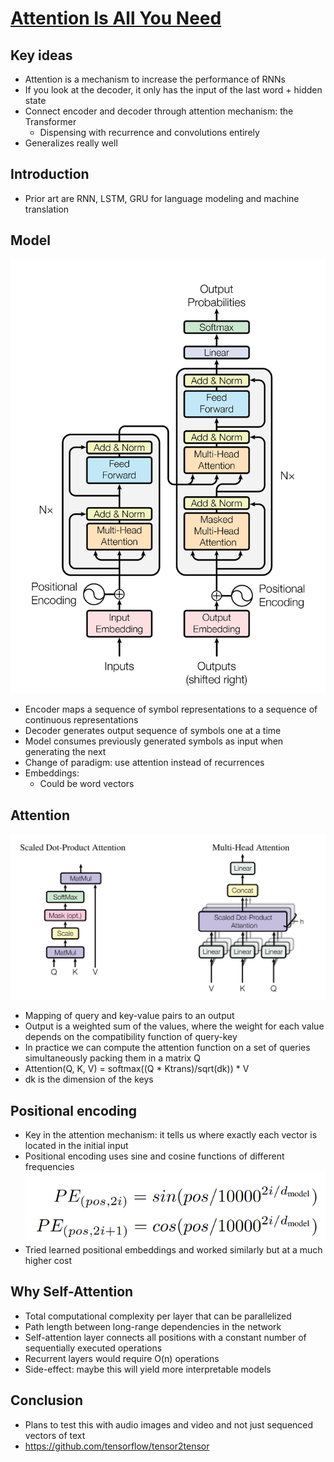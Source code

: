 # [Attention Is All You Need](https://arxiv.org/abs/1706.03762)

## Key ideas
* Attention is a mechanism to increase the performance of RNNs
* If you look at the decoder, it only has the input of the last word + hidden state
* Connect encoder and decoder through attention mechanism: the Transformer
  - Dispensing with recurrence and convolutions entirely
* Generalizes really well

## Introduction
* Prior art are RNN, LSTM, GRU for language modeling and machine translation

## Model
![](attention-transformer.png)
* Encoder maps a sequence of symbol representations to a sequence of continuous representations
* Decoder generates output sequence of symbols one at a time
* Model consumes previously generated symbols as input when generating the next
* Change of paradigm: use attention instead of recurrences
* Embeddings:
  - Could be word vectors

## Attention
![](attention-layer.png)
* Mapping of query and key-value pairs to an output
* Output is a weighted sum of the values, where the weight for each value depends on the compatibility function of query-key
* In practice we can compute the attention function on a set of queries simultaneously packing them in a matrix Q
* Attention(Q, K, V) = softmax((Q * Ktrans)/sqrt(dk)) * V
* dk is the dimension of the keys

## Positional encoding
* Key in the attention mechanism: it tells us where exactly each vector is located in the initial input
* Positional encoding uses sine and cosine functions of different frequencies
![](attention-positional.png)
* Tried learned positional embeddings and worked similarly but at a much higher cost

## Why Self-Attention
* Total computational complexity per layer that can be parallelized
* Path length between long-range dependencies in the network
* Self-attention layer connects all positions with a constant number of sequentially executed operations
* Recurrent layers would require O(n) operations
* Side-effect: maybe this will yield more interpretable models

## Conclusion
* Plans to test this with audio images and video and not just sequenced vectors of text
* https://github.com/tensorflow/tensor2tensor

